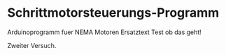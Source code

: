 # Schrittmotorsteuerungs-Programm
Arduinoprogramm fuer NEMA Motoren
Ersatztext
Test ob das geht!

Zweiter Versuch.
